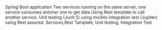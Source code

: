 Spring Boot application
Two services running on the same server, one service consumes antoher one to get data
Using Rest template to call another service.
Unit testing (Junit 5) using mickito
Integration test (Jupiter) using Rest assured.
Services,Rest Tamplate, Unit testing, Integration Test
